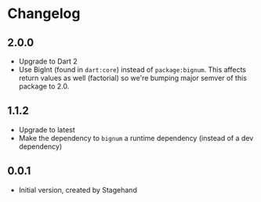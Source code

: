 # Changelog

## 2.0.0

- Upgrade to Dart 2
- Use BigInt (found in `dart:core`) instead of `package:bignum`. This
  affects return values as well (factorial) so we're bumping major semver
  of this package to 2.0.

## 1.1.2

- Upgrade to latest
- Make the dependency to `bignum` a runtime dependency (instead of
  a dev dependency) 

## 0.0.1

- Initial version, created by Stagehand
